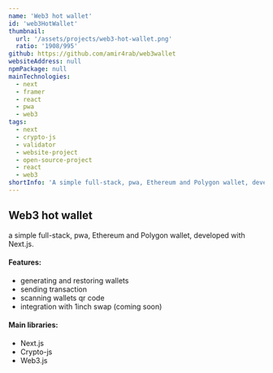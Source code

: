 ```yaml
---
name: 'Web3 hot wallet'
id: 'web3HotWallet'
thumbnail:
  url: '/assets/projects/web3-hot-wallet.png'
  ratio: '1908/995'
github: https://github.com/amir4rab/web3wallet
websiteAddress: null
npmPackage: null
mainTechnologies:
  - next
  - framer
  - react
  - pwa
  - web3
tags:
  - next
  - crypto-js
  - validator
  - website-project
  - open-source-project
  - react
  - web3
shortInfo: 'A simple full-stack, pwa, Ethereum and Polygon wallet, developed with Next.js.'
---
```


## Web3 hot wallet

a simple full-stack, pwa, Ethereum and Polygon wallet, developed with Next.js.

#### Features:

- generating and restoring wallets
- sending transaction
- scanning wallets qr code
- integration with 1inch swap (coming soon)

#### Main libraries:

- Next.js
- Crypto-js
- Web3.js
